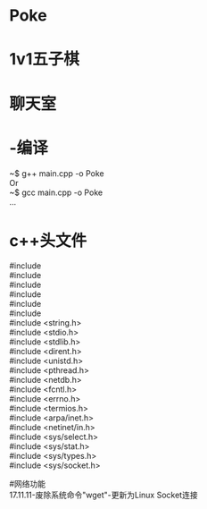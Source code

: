 # Poke
# 1v1五子棋
# 聊天室

# -编译<br>
  ~$ g++ main.cpp -o Poke <br>
  Or<br>
  ~$ gcc main.cpp -o Poke <br>
  ...
# c++头文件<br>
#include <iostream><br>
#include <sstream><br>
#include <fstream><br>
#include <cassert><br>
#include <cstdio><br>
#include <string><br>
#include <string.h><br>
#include <stdio.h><br>
#include <stdlib.h><br>
#include <dirent.h><br>
#include <unistd.h><br>
#include <pthread.h><br>
#include <netdb.h><br>
#include <fcntl.h><br>
#include <errno.h><br>
#include <termios.h><br>
#include <arpa/inet.h><br>
#include <netinet/in.h><br>
#include <sys/select.h><br>
#include <sys/stat.h><br>
#include <sys/types.h><br>
#include <sys/socket.h><br>


#网络功能<br>
  17.11.11-废除系统命令"wget"-更新为Linux Socket连接<br>
